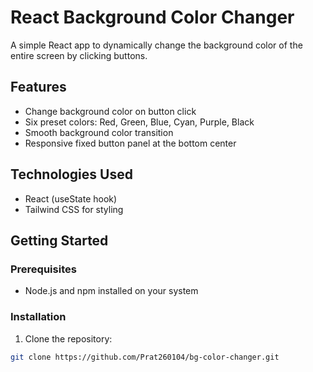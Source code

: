 # React Background Color Changer

A simple React app to dynamically change the background color of the entire screen by clicking buttons.

## Features

- Change background color on button click
- Six preset colors: Red, Green, Blue, Cyan, Purple, Black
- Smooth background color transition
- Responsive fixed button panel at the bottom center

## Technologies Used

- React (useState hook)
- Tailwind CSS for styling

## Getting Started

### Prerequisites

- Node.js and npm installed on your system

### Installation

1. Clone the repository:

```bash
git clone https://github.com/Prat260104/bg-color-changer.git
